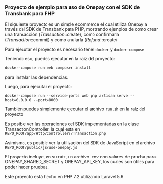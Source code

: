 ### Proyecto de ejemplo para uso de Onepay con el SDK de Transbank para PHP

El siguiente proyecto es un simple ecommerce el cual utiliza Onepay a través del
SDK de Transbank para PHP,  mostrando ejemplos de como crear una transacción (_Transaction_::create), como confirmarla
(_Transaction_::commit) y como anularla (_Refund_::create)

Para ejecutar el proyecto es necesario tener ```docker``` y ```docker-compose```

Teniendo eso, puedes ejecutar en la raíz del proyecto:

```bash
docker-compose run web composer install
```
para instalar las dependencias.

Luego, para ejecutar el proyecto:
```
docker-compose run --service-ports web php artisan serve --host=0.0.0.0 --port=8000
```
También puedes simplemente ejecutar el archivo `run.sh` en la raíz del proyecto


Es posible ver las operaciones del SDK implementadas en la clase TransactionController,
la cual esta en 
`
REPO_ROOT/app/Http/Controllers/Transaction.php
`

Asimísmo, es posible ver la utilización del SDK de JavaScript en el archivo 
`
REPO_ROOT/public/js/use-onepay.js
`

El proyecto incluye, en su raíz, un archivo .env con valores de prueba para ONEPAY_SHARED_SECRET y ONEPAY_API_KEY, los cuales son útiles para poder hacer pruebas.

Este proyecto está hecho en PHP 7.2 utilizando Laravel 5.6

